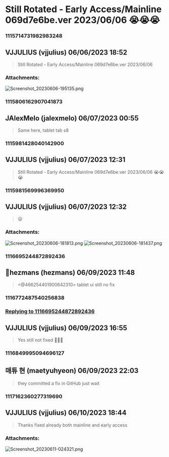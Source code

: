 # Still Rotated - Early Access/Mainline 069d7e6be.ver 2023/06/06 😭😭😭
### 1115714731982983248
## VJJULIUS (vjjulius) 06/06/2023 18:52 

> Still Rotated - Early Access/Mainline 069d7e6be.ver 2023/06/06
### Attachments: 
![Screenshot_20230606-195135.png](https://yuzudiscordbackup.s3.us-west-2.amazonaws.com/files-media/1115714731982983248_Screenshot_20230606-195135.png)

### 1115806162907041873
## JAlexMelo (jalexmelo) 06/07/2023 00:55 

> Same here, tablet tab s8

### 1115981428040142900
## VJJULIUS (vjjulius) 06/07/2023 12:31 

> Still Rotated - Early Access/Mainline 069d7e6be.ver 2023/06/06 😭😭😭

### 1115981569996369950
## VJJULIUS (vjjulius) 06/07/2023 12:32 

> 😦
### Attachments: 
![Screenshot_20230606-181813.png](https://yuzudiscordbackup.s3.us-west-2.amazonaws.com/files-media/1115981569996369950_Screenshot_20230606-181813.png)
![Screenshot_20230606-181437.png](https://yuzudiscordbackup.s3.us-west-2.amazonaws.com/files-media/1115981569996369950_Screenshot_20230606-181437.png)

### 1116695244872892436
## 🐲hezmans (hezmans) 06/09/2023 11:48 

> <@466254401900642310> tablet ui still no fix

### 1116772487540256838
### [Replying to 1116695244872892436](#1116695244872892436)
## VJJULIUS (vjjulius) 06/09/2023 16:55 

> Yes still not fixed 🥲🥲🥲

### 1116849995094696127
## 매튜 현 (maetyuhyeon) 06/09/2023 22:03 

> they committed a fix in GitHub
> just wait

### 1117162360277319690
## VJJULIUS (vjjulius) 06/10/2023 18:44 

> Thanks fixed already both mainline and early access
### Attachments: 
![Screenshot_20230611-024321.png](https://yuzudiscordbackup.s3.us-west-2.amazonaws.com/files-media/1117162360277319690_Screenshot_20230611-024321.png)

